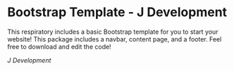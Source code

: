 # Bootstrap Template - J Development
This respiratory includes a basic Bootstrap template for you to start your website! This package includes a navbar, content page, and a footer. Feel free to download and edit the code!

_J Development_